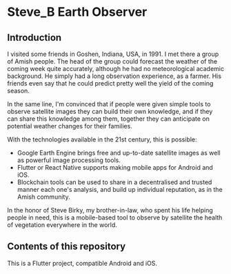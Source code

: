# Steve_B Earth Observer
## Introduction
I visited some friends in Goshen, Indiana, USA, in 1991. I met there a group of Amish people. The head of the group could forecast the weather of the coming week quite accurately, although he had no meteorological academic background. He simply had a long observation experience, as a farmer. His friends even say that he could predict pretty well the yield of the coming season.

In the same line, I'm convinced that if people were given simple tools to observe satellite images they can build their own knowledge, and if they can share this knowledge among them, together they can anticipate on potential weather changes for their families.

With the technologies available in the 21st century, this is possible:
* Google Earth Engine brings free and up-to-date satellite images as well as powerful image processing tools.
* Flutter or React Native supports making mobile apps for Android and iOS.
* Blockchain tools can be used to share in a decentralised and trusted manner each one's analysis, and build up individual reputation, as in the Amish community.

In the honor of Steve Birky, my brother-in-law, who spent his life helping people in need, this is a mobile-based tool to observe by satellite the health of vegetation everywhere in the world.

## Contents of this repository
This is a Flutter project, compatible Android and iOS.
